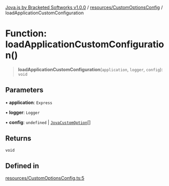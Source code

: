 [Jova.js by Bracketed Softworks v1.0.0](../wiki/modules) / [resources/CustomOptionsConfig](../wiki/resources.CustomOptionsConfig) / loadApplicationCustomConfiguration

# Function: loadApplicationCustomConfiguration()

> **loadApplicationCustomConfiguration**(`application`, `logger`, `config`): `void`

## Parameters

• **application**: `Express`

• **logger**: `Logger`

• **config**: `undefined` \| [`JovaCustomOption`](../wiki/types.config.jovaCustomOptions.Interface.JovaCustomOption)[]

## Returns

`void`

## Defined in

[resources/CustomOptionsConfig.ts:5](https://github.com/Bracketed/jova.js/blob/c23178b8e91726d68082478cffbb501e8952a3a3/src/resources/CustomOptionsConfig.ts#L5)
